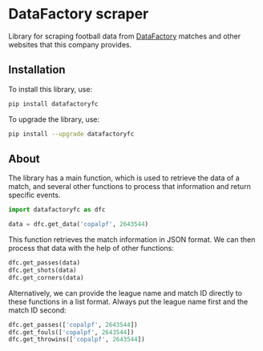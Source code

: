 # DataFactory scraper

Library for scraping football data from [DataFactory](https://www.datafactory.la/) matches and other websites that this company provides.

## Installation

To install this library, use:

```bash
pip install datafactoryfc
```

To upgrade the library, use:

```bash
pip install --upgrade datafactoryfc
```

## About

The library has a main function, which is used to retrieve the data of a match, and several other functions to process that information and return specific events.

```python
import datafactoryfc as dfc

data = dfc.get_data('copalpf', 2643544)
```

This function retrieves the match information in JSON format. We can then process that data with the help of other functions:

```python
dfc.get_passes(data)
dfc.get_shots(data)
dfc.get_corners(data)
```

Alternatively, we can provide the league name and match ID directly to these functions in a list format. Always put the league name first and the match ID second:

```python
dfc.get_passes(['copalpf', 2643544])
dfc.get_fouls(['copalpf', 2643544])
dfc.get_throwins(['copalpf', 2643544])
```